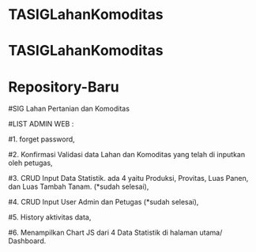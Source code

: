 # TASIGLahanKomoditas
# TASIGLahanKomoditas
# Repository-Baru
#SIG Lahan Pertanian dan Komoditas


#LIST ADMIN WEB :


#1. forget password,   

#2. Konfirmasi Validasi data Lahan dan Komoditas yang telah di inputkan oleh petugas,   

#3. CRUD Input Data Statistik. ada 4 yaitu Produksi, Provitas, Luas Panen, dan Luas Tambah Tanam. (*sudah selesai),   

#4. CRUD Input User Admin dan Petugas (*sudah selesai),   

#5. History aktivitas data,   

#6. Menampilkan Chart JS dari 4 Data Statistik di halaman utama/ Dashboard.  

